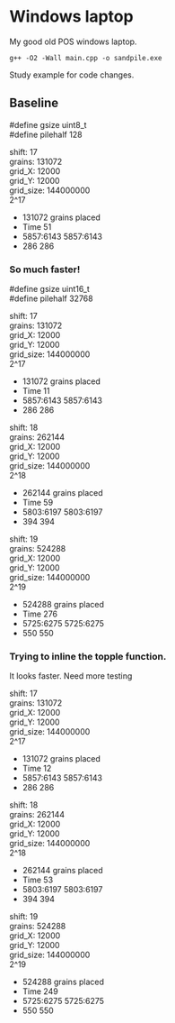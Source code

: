 # Windows laptop

My good old POS windows laptop.

`g++ -O2 -Wall main.cpp -o sandpile.exe`

Study example for code changes.

## Baseline

#define gsize uint8_t  
#define pilehalf 128  

shift: 17  
grains: 131072  
grid_X: 12000  
grid_Y: 12000  
grid_size: 144000000  
2^17
- 131072 grains placed
- Time 51
- 5857:6143 5857:6143
- 286 286


### So much faster!

#define gsize uint16_t  
#define pilehalf 32768   

shift: 17  
grains: 131072  
grid_X: 12000  
grid_Y: 12000  
grid_size: 144000000  
2^17
- 131072 grains placed
- Time 11
- 5857:6143 5857:6143
- 286 286

shift: 18  
grains: 262144   
grid_X: 12000  
grid_Y: 12000  
grid_size: 144000000  
2^18
- 262144 grains placed
- Time 59
- 5803:6197 5803:6197
- 394 394

shift: 19  
grains: 524288  
grid_X: 12000  
grid_Y: 12000  
grid_size: 144000000  
2^19
- 524288 grains placed
- Time 276
- 5725:6275 5725:6275
- 550 550

### Trying to inline the topple function. 

It looks faster. Need more testing

shift: 17  
grains: 131072  
grid_X: 12000  
grid_Y: 12000  
grid_size: 144000000  
2^17
- 131072 grains placed
- Time 12
- 5857:6143 5857:6143
- 286 286

shift: 18  
grains: 262144  
grid_X: 12000  
grid_Y: 12000  
grid_size: 144000000  
2^18
- 262144 grains placed
- Time 53
- 5803:6197 5803:6197
- 394 394

shift: 19  
grains: 524288  
grid_X: 12000  
grid_Y: 12000  
grid_size: 144000000  
2^19
- 524288 grains placed
- Time 249
- 5725:6275 5725:6275
- 550 550